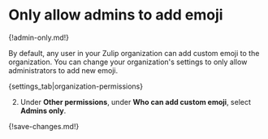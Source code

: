 # Only allow admins to add emoji

{!admin-only.md!}

By default, any user in your Zulip organization can add custom emoji to the
organization. You can change your organization's settings to only allow
administrators to add new emoji.

{settings_tab|organization-permissions}

2. Under **Other permissions**, under **Who can add custom emoji**, select
**Admins only**.

{!save-changes.md!}
